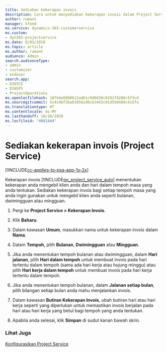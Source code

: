 ```yaml
---
title: Sediakan kekerapan invois
description: Cara untuk menyediakan kekerapan invois dalam Project Service
author: rumant
manager: kfend
ms.service: dynamics-365-customerservice
ms.custom:
- dyn365-projectservice
ms.date: 8/03/2018
ms.topic: article
ms.author: rumant
audience: Admin
search.audienceType:
- admin
- customizer
- enduser
search.app:
- D365CE
- D365PS
- ProjectOperations
ms.openlocfilehash: 18fb4e6968612adb1c946650c829174286c5f3cd
ms.sourcegitcommit: 5c4c9bf3ba018562d6cb3443c01d550489c415fa
ms.translationtype: HT
ms.contentlocale: ms-MY
ms.lasthandoff: 10/16/2020
ms.locfileid: "4081444"
---
```

# <a name="set-up-invoice-frequencies-project-service"></a>Sediakan kekerapan invois (Project Service)

[!INCLUDE[cc-applies-to-psa-app-1x-2x](../includes/cc-applies-to-psa-app-1x-2x.md)]

Kekerapan invois [!INCLUDE[pn_project_service_auto](../includes/pn-project-service-auto.md)] menentukan kekerapan anda mengebil klien anda dan hari dalam tempoh masa yang anda tentukan. Sediakan kekerapan invois bagi setiap tempoh masa yang anda ingin gunakan untuk mengebil klien anda seperti bulanan, dwimingguan atau mingguan.  
  
1.  Pergi ke **Project Service > Kekerapan Invois**.  
  
2.  Klik **Baharu**.  
  
3.  Dalam kawasan **Umum**, masukkan nama untuk kekerapan invois dalam **Nama**.  
  
4.  Dalam **Tempoh**, pilih **Bulanan**, **Dwimingguan** atau **Mingguan**.  
  
5.  Jika anda menentukan tempoh bulanan atau dwimingguan, dalam **Hari jalanan**, pilih **Hari dalam tempoh** untuk membuat invois pada hari tertentu dalam tempoh (sama ada hari kerja atau hujung minggu) atau pilih **Hari kerja dalam tempoh** untuk membuat invois pada hari kerja tertentu dalam tempoh.  
  
6.  Jika anda menentukan tempoh bulanan, dalam **Jalanan setiap bulan**, pilih bilangan setiap bulan anda mahu menjalankan invois.  
  
7.  Dalam kawasan **Butiran Kekerapan Invois**, ubah butiran hari atau hari kerja seperti yang diperlukan untuk memastikan invois berjalan pada hari atau hari kerja yang betul bagi tempoh yang anda tentukan.  
  
8.  Apabila anda selesai, klik **Simpan** di sudut kanan bawah skrin.  
  
### <a name="see-also"></a>Lihat Juga  
 [Konfigurasikan Project Service](../psa/configure.md)

